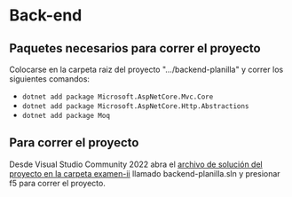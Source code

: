 # Back-end

## Paquetes necesarios para correr el proyecto

Colocarse en la carpeta raiz del proyecto ".../backend-planilla" y correr los siguientes comandos:
  * `dotnet add package Microsoft.AspNetCore.Mvc.Core`
  * `dotnet add package Microsoft.AspNetCore.Http.Abstractions`
  * `dotnet add package Moq`

## Para correr el proyecto

Desde Visual Studio Community 2022 abra el [archivo de solución del proyecto en la carpeta examen-ii](/BackEnd/examen-ii) llamado backend-planilla.sln y presionar f5 para correr el proyecto.
